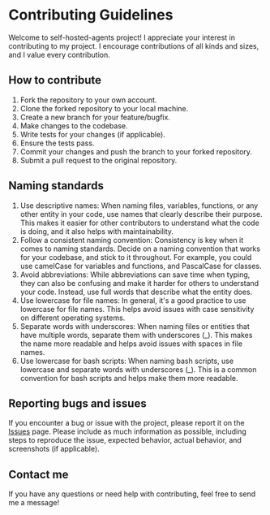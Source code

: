 # Contributing Guidelines

Welcome to self-hosted-agents project! I appreciate your interest in contributing to my project. I encourage contributions of all kinds and sizes, and I value every contribution.

## How to contribute

1. Fork the repository to your own account.
2. Clone the forked repository to your local machine.
3. Create a new branch for your feature/bugfix.
4. Make changes to the codebase.
5. Write tests for your changes (if applicable).
6. Ensure the tests pass.
7. Commit your changes and push the branch to your forked repository.
8. Submit a pull request to the original repository.

## Naming standards

1. Use descriptive names: When naming files, variables, functions, or any other entity in your code, use names that clearly describe their purpose. This makes it easier for other contributors to understand what the code is doing, and it also helps with maintainability.
2. Follow a consistent naming convention: Consistency is key when it comes to naming standards. Decide on a naming convention that works for your codebase, and stick to it throughout. For example, you could use camelCase for variables and functions, and PascalCase for classes.
3. Avoid abbreviations: While abbreviations can save time when typing, they can also be confusing and make it harder for others to understand your code. Instead, use full words that describe what the entity does.
4. Use lowercase for file names: In general, it's a good practice to use lowercase for file names. This helps avoid issues with case sensitivity on different operating systems.
5. Separate words with underscores: When naming files or entities that have multiple words, separate them with underscores (_). This makes the name more readable and helps avoid issues with spaces in file names.
6. Use lowercase for bash scripts: When naming bash scripts, use lowercase and separate words with underscores (_). This is a common convention for bash scripts and helps make them more readable.

## Reporting bugs and issues

If you encounter a bug or issue with the project, please report it on the [Issues](https://github.com/ayoussef-insight/self-hosted-agents/issues) page. Please include as much information as possible, including steps to reproduce the issue, expected behavior, actual behavior, and screenshots (if applicable).

## Contact me

If you have any questions or need help with contributing, feel free to send me a message!

